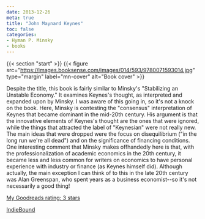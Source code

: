 ```yaml
---
date: 2013-12-26
meta: true
title: "John Maynard Keynes"
toc: false
categories:
- Hyman P. Minsky
- books
---
```


{{< section "start" >}}
{{< figure src="https://images.booksense.com/images/014/593/9780071593014.jpg" type="margin" label="mn-cover" alt="Book cover" >}}

Despite the title, this book is fairly similar to Minsky's "Stabilizing an Unstable Economy." It examines Keynes's thought, as interpreted and expanded upon by Minsky. I was aware of this going in, so it's not a knock on the book. Here, Minsky is contesting the "consensus" interpretation of Keynes that became dominant in the mid-20th century. His argument is that the innovative elements of Keynes's thought are the ones that were ignored, while the things that attracted the label of "Keynesian" were not really new. The main ideas that were dropped were the focus on disequilibrium ("in the long run we're all dead") and on the significance of financing conditions. One interesting comment that Minsky makes offhandedly here is that, with the professionalization of academic economics in the 20th century, it became less and less common for writers on economics to have personal experience with industry or finance (as Keynes himself did). Although actually, the main exception I can think of to this in the late 20th century was Alan Greenspan, who spent years as a business economist--so it's not necessarily a good thing!

[My Goodreads rating: 3 stars](https://www.goodreads.com/review/show/791203006)  

[IndieBound](https://www.indiebound.org/book/9780071593014)
